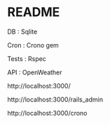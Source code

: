 # README

DB : Sqlite

Cron : Crono gem

Tests : Rspec

API : OpenWeather

http://localhost:3000/

http://localhost:3000/rails_admin

http://localhost:3000/crono
